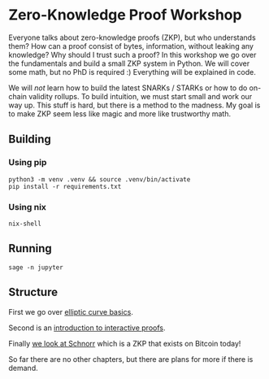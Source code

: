 # Zero-Knowledge Proof Workshop

Everyone talks about zero-knowledge proofs (ZKP), but who understands them? How can a proof consist of bytes, information, without leaking any knowledge? Why should I trust such a proof? In this workshop we go over the fundamentals and build a small ZKP system in Python. We will cover some math, but no PhD is required :) Everything will be explained in code.

We will _not_ learn how to build the latest SNARKs / STARKs or how to do on-chain validity rollups. To build intuition, we must start small and work our way up. This stuff is hard, but there is a method to the madness. My goal is to make ZKP seem less like magic and more like trustworthy math.  
  
## Building

### Using pip

```
python3 -m venv .venv && source .venv/bin/activate
pip install -r requirements.txt
```

### Using nix

```
nix-shell
```

## Running

```
sage -n jupyter
```

## Structure

First we go over [elliptic curve basics](https://github.com/uncomputable/zkp-workshop/blob/master/01-elliptic_curves.ipynb).

Second is an [introduction to interactive proofs](https://github.com/uncomputable/zkp-workshop/blob/master/02-interactive_proofs.ipynb).

Finally [we look at Schnorr](https://github.com/uncomputable/zkp-workshop/blob/master/03-schnorr.ipynb) which is a ZKP that exists on Bitcoin today!

So far there are no other chapters, but there are plans for more if there is demand.
